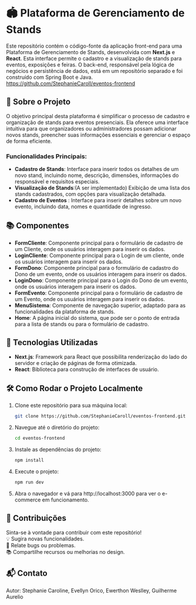 # 🏟️ Plataforma de Gerenciamento de Stands

Este repositório contém o código-fonte da aplicação front-end para uma Plataforma de Gerenciamento de Stands, desenvolvida com **Next.js** e **React**. Esta interface permite o cadastro e a visualização de stands para eventos, exposições e feiras. O back-end, responsável pela lógica de negócios e persistência de dados, está em um repositório separado e foi construído com Spring Boot e Java. <br>
https://github.com/StephanieCaroll/eventos-frontend

## 🌟 Sobre o Projeto

O objetivo principal desta plataforma é simplificar o processo de cadastro e organização de stands para eventos presenciais. Ela oferece uma interface intuitiva para que organizadores ou administradores possam adicionar novos stands, preencher suas informações essenciais e gerenciar o espaço de forma eficiente.

### Funcionalidades Principais:
- **Cadastro de Stands**: Interface para inserir todos os detalhes de um novo stand, incluindo nome, descrição, dimensões, informações do responsável e requisitos especiais.
- **Visualização de Stands**:(A ser implementado) Exibição de uma lista dos stands cadastrados, com opções para visualização detalhada.
- **Cadastro de Eventos** : Interface para inserir detalhes sobre um novo evento, incluindo data, nomes e quantidade de ingresso.

## 📚 Componentes

- **FormCliente**: Componente principal para o formulário de cadastro de um Cliente, onde os usuários interagem para inserir os dados.
- **LoginCliente**: Componente principal para o Login de um cliente, onde os usuários interagem para inserir os dados.
- **FormDono**: Componente principal para o formulário de cadastro do Dono de um evento, onde os usuários interagem para inserir os dados.
- **LoginDono**: Componente principal para o Login do Dono de um evento, onde os usuários interagem para inserir os dados.
- **FormEvento**: Componente principal para o formulário de cadastro de um Evento, onde os usuários interagem para inserir os dados.
- **MenuSistema**: Componente de navegação superior, adaptado para as funcionalidades da plataforma de stands.
- **Home**:  A página inicial do sistema, que pode ser o ponto de entrada para a lista de stands ou para o formulário de cadastro.

## 🚀 Tecnologias Utilizadas

- **Next.js**: Framework para React que possibilita renderização do lado do servidor e criação de páginas de forma otimizada.
- **React**: Biblioteca para construção de interfaces de usuário.

## 🛠️ Como Rodar o Projeto Localmente

1. Clone este repositório para sua máquina local:
   ```bash
   git clone https://github.com/StephanieCaroll/eventos-frontend.git
2. Navegue até o diretório do projeto:

   ```bash
   cd eventos-frontend
3. Instale as dependências do projeto:
   ```bash
   npm install
4. Execute o projeto:

   ```bash
   npm run dev

5. Abra o navegador e vá para http://localhost:3000 para ver o e-commerce em funcionamento.

## 🤝 Contribuições
Sinta-se à vontade para contribuir com este repositório! <br>
💡 Sugira novas funcionalidades.<br>
🐛 Relate bugs ou problemas.<br>
📚 Compartilhe recursos ou melhorias no design.<br>

## 📬 Contato
Autor: Stephanie Caroline, Evellyn Orico, Ewerthon Weslley, Guilherme Aurelio  <br>
